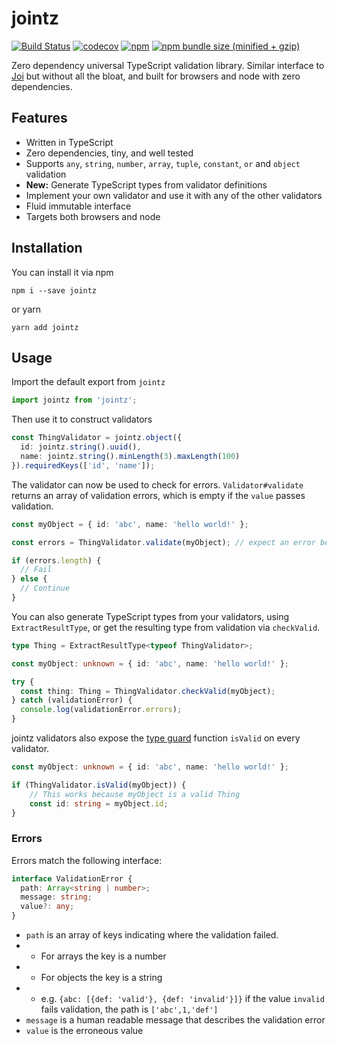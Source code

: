# jointz
[![Build Status](https://travis-ci.org/moodysalem/jointz.svg?branch=master)](https://travis-ci.org/moodysalem/jointz)
[![codecov](https://codecov.io/gh/moodysalem/jointz/branch/master/graph/badge.svg)](https://codecov.io/gh/moodysalem/jointz)
[![npm](https://img.shields.io/npm/v/jointz.svg)](https://www.npmjs.com/package/jointz)
[![npm bundle size (minified + gzip)](https://img.shields.io/bundlephobia/minzip/jointz.svg)](https://bundlephobia.com/result?p=jointz)

Zero dependency universal TypeScript validation library. Similar interface to [Joi](https://github.com/hapijs/joi) but without all the bloat, and built for browsers and node with zero dependencies.

## Features

- Written in TypeScript
- Zero dependencies, tiny, and well tested
- Supports `any`, `string`, `number`, `array`, `tuple`, `constant`, `or` and `object` validation
- **New:** Generate TypeScript types from validator definitions
- Implement your own validator and use it with any of the other validators
- Fluid immutable interface
- Targets both browsers and node

## Installation

You can install it via npm

```
npm i --save jointz
```

or yarn

```
yarn add jointz
```

## Usage

Import the default export from `jointz`

```typescript
import jointz from 'jointz';
``` 

Then use it to construct validators

```typescript
const ThingValidator = jointz.object({
  id: jointz.string().uuid(),
  name: jointz.string().minLength(3).maxLength(100)
}).requiredKeys(['id', 'name']);
```

The validator can now be used to check for errors.
`Validator#validate` returns an array of validation errors,
which is empty if the `value` passes validation. 

```typescript
const myObject = { id: 'abc', name: 'hello world!' };

const errors = ThingValidator.validate(myObject); // expect an error because id is not a uuid

if (errors.length) {
  // Fail
} else {
  // Continue
}
```

You can also generate TypeScript types from your validators, using `ExtractResultType`, or get the resulting type
from validation via `checkValid`. 

```typescript
type Thing = ExtractResultType<typeof ThingValidator>;

const myObject: unknown = { id: 'abc', name: 'hello world!' };

try {
  const thing: Thing = ThingValidator.checkValid(myObject);
} catch (validationError) {
  console.log(validationError.errors);
}
```

jointz validators also expose the [type guard](https://www.typescriptlang.org/docs/handbook/advanced-types.html#type-guards-and-type-assertions)
function `isValid` on every validator.
 
```typescript
const myObject: unknown = { id: 'abc', name: 'hello world!' };

if (ThingValidator.isValid(myObject)) {
    // This works because myObject is a valid Thing
    const id: string = myObject.id;
}
```

### Errors

Errors match the following interface:

```typescript
interface ValidationError {
  path: Array<string | number>;
  message: string;
  value?: any;
}
```

- `path` is an array of keys indicating where the validation failed.
- - For arrays the key is a number
- - For objects the key is a string
- - e.g. `{abc: [{def: 'valid'}, {def: 'invalid'}]}` if the value `invalid` fails validation, the path is `['abc',1,'def']`
- `message` is a human readable message that describes the validation error
- `value` is the erroneous value
